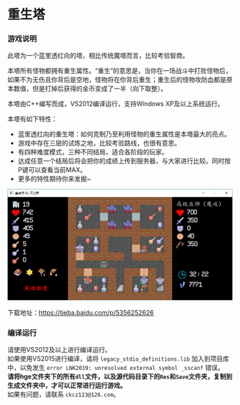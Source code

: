 重生塔
================

### 游戏说明
此塔为一个蓝里透红向的塔，相比传统魔塔而言，比较考验智商。

本塔所有怪物都拥有重生属性。“重生”的意思是，当你在一场战斗中打败怪物后，如果不为无伤且你背后是空地，怪物将在你背后重生；重生后的怪物攻防血都是原本数值，但是打掉后获得的金币变成了一半（向下取整）。

本塔由C++编写而成，VS2012编译运行，支持Windows XP及以上系统运行。

本塔有如下特性：

  * 蓝里透红向的重生塔：如何克制乃至利用怪物的重生属性是本塔最大的亮点。
  * 游戏中存在三层的试炼之地，比较考验路线，也很有意思。
  * 有四种难度模式，三种不同结局，适合各阶段的玩家。
  * 达成任意一个结局后将会把你的成绩上传到服务器，与大家进行比较。同时按P键可以查看当前MAX。
  * 更多的特性期待你来发掘~

![](sample.png)

下载地址：https://tieba.baidu.com/p/5356252626

### 编译运行

请使用VS2012及以上进行编译运行。  
如果使用VS2015进行编译，请将 `legacy_stdio_definitions.lib` 加入到项目库中，以免发生 `error LNK2019: unresolved external symbol _sscanf` 错误。  
**请将hge文件夹下的所有`dll`文件，以及源代码目录下的`Res`和`Save`文件夹，复制到生成文件夹中，才可以正常进行运行游戏。**   
如果有问题，请联系 `ckcz123@126.com`。  
